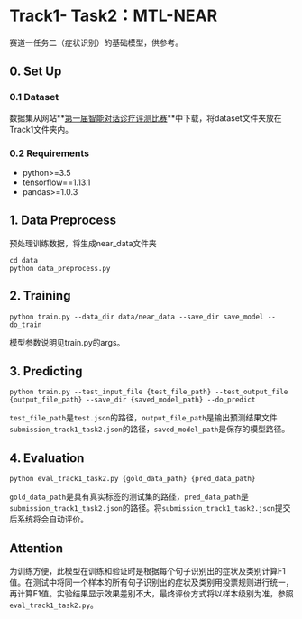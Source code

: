 # Track1- Task2：MTL-NEAR

赛道一任务二（症状识别）的基础模型，供参考。

## 0. Set Up

### 0.1 Dataset

数据集从网站**[第一届智能对话诊疗评测比赛](http://www.fudan-disc.com/sharedtask/imcs21/index.html)**中下载，将dataset文件夹放在Track1文件夹内。

### 0.2 Requirements

- python>=3.5
- tensorflow==1.13.1
- pandas>=1.0.3

## 1. Data Preprocess 

预处理训练数据，将生成near_data文件夹

```
cd data
python data_preprocess.py
```

## 2. Training

```
python train.py --data_dir data/near_data --save_dir save_model --do_train
```

模型参数说明见train.py的args。

## 3. Predicting

```
python train.py --test_input_file {test_file_path} --test_output_file {output_file_path} --save_dir {saved_model_path} --do_predict
```

`test_file_path`是`test.json`的路径，`output_file_path`是输出预测结果文件`submission_track1_task2.json`的路径，`saved_model_path`是保存的模型路径。

## 4. Evaluation

```
python eval_track1_task2.py {gold_data_path} {pred_data_path}
```

`gold_data_path`是具有真实标签的测试集的路径，`pred_data_path`是`submission_track1_task2.json`的路径。将`submission_track1_task2.json`提交后系统将会自动评价。

## Attention

为训练方便，此模型在训练和验证时是根据每个句子识别出的症状及类别计算F1值。在测试中将同一个样本的所有句子识别出的症状及类别用投票规则进行统一，再计算F1值。实验结果显示效果差别不大，最终评价方式将以样本级别为准，参照`eval_track1_task2.py`。